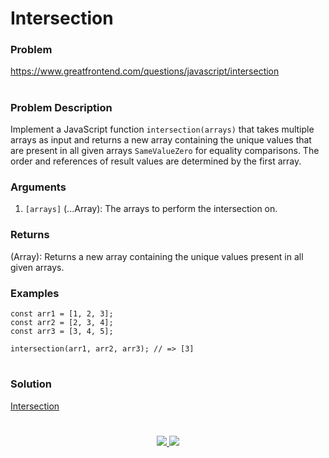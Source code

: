 # Intersection

### Problem

https://www.greatfrontend.com/questions/javascript/intersection

#

### Problem Description

Implement a JavaScript function `intersection(arrays)` that takes multiple arrays as input and returns a new array containing the unique values that are present in all given arrays `SameValueZero` for equality comparisons. The order and references of result values are determined by the first array.

### Arguments

1. `[arrays]` (...Array): The arrays to perform the intersection on.


### Returns

(Array): Returns a new array containing the unique values present in all given arrays.

### Examples

```
const arr1 = [1, 2, 3];
const arr2 = [2, 3, 4];
const arr3 = [3, 4, 5];

intersection(arr1, arr2, arr3); // => [3]

```

#

### Solution

[Intersection](./intersection.js)

#

<p align="center">
	<a href="https://github.com/ghoshsuman845" alt="Github" title="github">
       <img src="https://img.shields.io/badge/Followe_Me_For_More_Useful_Repos-15k?style=for-the-badge&color=2088FF&logo=github&logoColor=fff"/>
    </a>
    <a href="https://github.com/ghoshsuman845/ghoshsuman845" alt="Github Stars" title="Star Mark Repo">
        <img src="https://img.shields.io/badge/Shower_stars_if_you_like_my_repos-15k?style=for-the-badge&color=ffd000&logo=apachespark&logoColor=black"/>
    </a>
</p>
